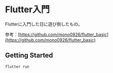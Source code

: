 # Flutter入門

Flutterに入門した日に遊び倒したもの。

参考：[https://github.com/mono0926/flutter_basic](https://github.com/mono0926/flutter_basic)

## Getting Started

```sh
flutter run
```
